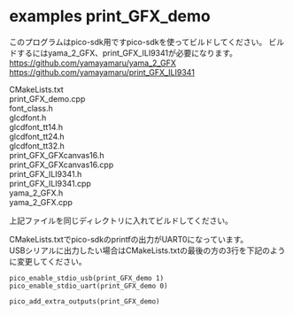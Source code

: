 # examples print_GFX_demo
  
このプログラムはpico-sdk用ですpico-sdkを使ってビルドしてください。
ビルドするにはyama_2_GFX、print_GFX_ILI9341が必要になります。  
https://github.com/yamayamaru/yama_2_GFX  
https://github.com/yamayamaru/print_GFX_ILI9341  

  
CMakeLists.txt  
print_GFX_demo.cpp  
font_class.h  
glcdfont.h  
glcdfont_tt14.h  
glcdfont_tt24.h  
glcdfont_tt32.h  
print_GFX_GFXcanvas16.h  
print_GFX_GFXcanvas16.cpp  
print_GFX_ILI9341.h  
print_GFX_ILI9341.cpp  
yama_2_GFX.h  
yama_2_GFX.cpp  
  
上記ファイルを同じディレクトリに入れてビルドしてください。  
  
CMakeLists.txtでpico-sdkのprintfの出力がUART0になっています。  
USBシリアルに出力したい場合はCMakeLists.txtの最後の方の3行を下記のように変更してください。  
  
    pico_enable_stdio_usb(print_GFX_demo 1)
    pico_enable_stdio_uart(print_GFX_demo 0)
    
    pico_add_extra_outputs(print_GFX_demo)
